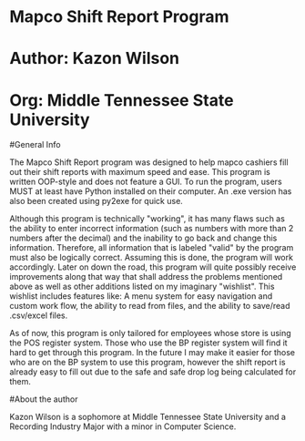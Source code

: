 # Mapco Shift Report Program
# Author: Kazon Wilson
# Org: Middle Tennessee State University

#General Info

The Mapco Shift Report program was designed to help mapco cashiers fill out their shift reports with maximum speed and ease. This program is written OOP-style and does not feature a GUI. To run the program, users MUST at least have Python installed on their computer. An .exe version has also been created using py2exe for quick use. 

Although this program is technically "working", it has many flaws such as the ability to enter incorrect information (such as numbers with more than 2 numbers after the decimal) and the inability to go back and change this information. Therefore, all
information that is labeled "valid" by the program must also be logically correct. Assuming this is done, the program will work accordingly. Later on down the road, this program will quite possibly receive improvements along that way that shall address the problems mentioned above as well as other additions listed on my imaginary "wishlist". This wishlist includes features like: A menu system for easy navigation and custom work flow, the ability to read from files, and the ability to save/read .csv/excel files.

As of now, this program is only tailored for employees whose store is using the POS register system. Those who use the BP register system will find it hard to get through this program. In the future I may make it easier for those who are on the BP system to use this program, however the shift report is already easy to fill out due to the safe and safe drop log being calculated for them.

#About the author

Kazon Wilson is a sophomore at Middle Tennessee State University and a Recording Industry Major with a minor in Computer Science. 
